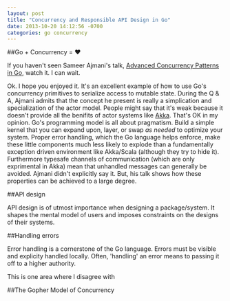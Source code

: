 ```yaml
---
layout: post
title: "Concurrency and Responsible API Design in Go"
date: 2013-10-20 14:12:56 -0700
categories: go concurrency
---
```

[1]: "http://blog.golang.org/advanced-go-concurrency-patterns"
[2]: "http://akka.io/"

##Go + Concurrency = &hearts;

If you haven't seen Sameer Ajmani's talk, [Advanced Concurrency Patterns in Go][1],
watch it. I can wait.

Ok. I hope you enjoyed it. It's an excellent example of how to use Go's
concurrency primitives to serialize access to mutable state. During the Q & A,
Ajmani admits that the concept he present is really a simplication and
specialization of the actor model. People might say that it's weak because
it doesn't provide all the benifits of actor systems like [Akka][2]. That's
OK in my opinion. Go's programming model is all about pragmatism. Build a simple
kernel that you can expand upon, layer, or swap *as needed* to optimize your
system. Proper error handling, which the Go language helps enforce, make these
little components much less likely to explode than a fundamentally exception
driven environment like Akka/Scala (although they try to hide it). Furthermore
typesafe channels of communication (which are only exprimental in Akka) mean
that unhandled messages can generally be avoided. Ajmani didn't explicitly
say it. But, his talk shows how these properties can be achieved to a large
degree.

##API design

API design is of utmost importance when designing a package/system. It shapes
the mental model of users and imposes constraints on the designs of their
systems.

##Handling errors

Error handling is a cornerstone of the Go language. Errors must be visible and
explicity handled locally. Often, 'handling' an error means to passing it off to
a higher authority.

This is one area where I disagree with 

##The Gopher Model of Concurrency
